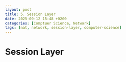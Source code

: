 ```yaml
---
layout: post
title: 5. Session Layer
date: 2025-09-12 15:48 +0200
categories: [Comptuer Science, Network]
tags: [nat, network, session-layer, computer-science]
---
```


# Session Layer
